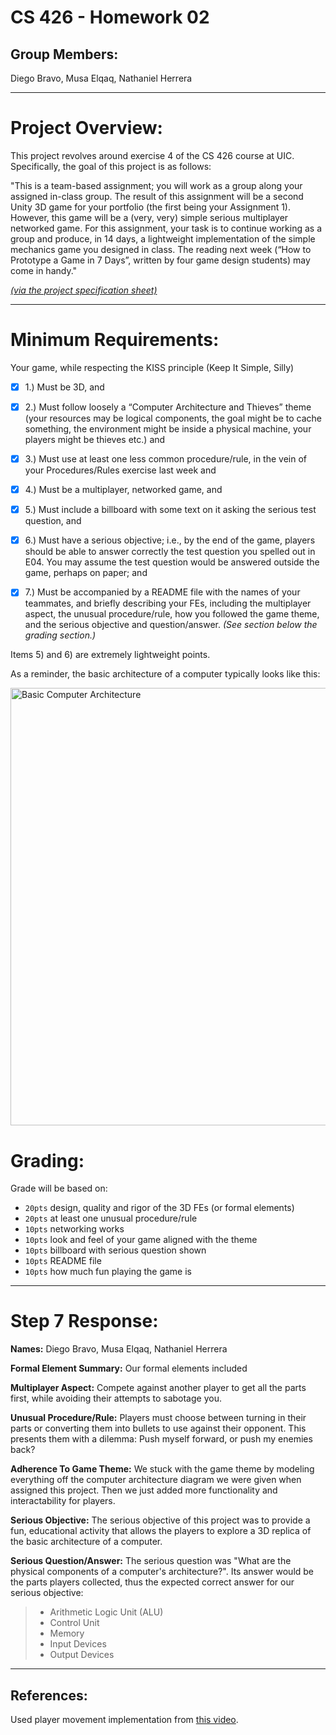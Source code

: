 # CS 426 - Homework 02

## Group Members:
Diego Bravo, Musa Elqaq, Nathaniel Herrera

----
# Project Overview:

This project revolves around exercise 4 of the CS 426 course at UIC.  Specifically, the goal of this project is as follows:

"This is a team-based assignment; you will work as a group along your assigned in-class group.  The result of this assignment will be a second Unity 3D game for your portfolio (the first being your Assignment 1). However, this game will be a (very, very) simple serious multiplayer networked game. For this assignment, your task is to continue working as a group and produce, in 14 days, a lightweight implementation of the simple mechanics game you designed in class. The reading next week (“How to Prototype a Game in 7 Days”, written by four game design students) may come in handy."

*[(via the project specification sheet)](https://docs.google.com/document/u/1/d/e/2PACX-1vRvnadYfHlk9rQSe9c8O7XEtAE2H5ivOPYtXa8XE8kKQnLCAeDaiRUcVDzPZUda2HLJSB-kuLp56zCx/pub)*

----

# Minimum Requirements:

Your game, while respecting the KISS principle (Keep It Simple, Silly)

- [x] 1.) Must be 3D, and

- [x] 2.) Must follow loosely a “Computer Architecture and Thieves” theme (your resources may be logical components, the goal might be to cache something, the environment might be inside a physical machine, your players might be thieves etc.) and

- [x] 3.) Must use at least one less common procedure/rule, in the vein of your Procedures/Rules exercise last week and

- [x] 4.) Must be a multiplayer, networked game, and

- [x] 5.) Must include a billboard with some text on it asking the serious test question, and

- [x] 6.) Must have a serious objective; i.e., by the end of the game, players should be able to answer correctly the test question you spelled out in E04. You may assume the test question would be answered outside the game, perhaps on paper; and

- [x] 7.) Must be accompanied by a README file with the names of your teammates, and briefly describing your FEs, including the multiplayer aspect, the unusual procedure/rule, how you followed the game theme, and the serious objective and question/answer. *(See section below the grading section.)*


Items 5) and 6) are extremely lightweight points.

As a reminder, the basic architecture of a computer typically looks like this:

<img width="700" alt="Basic Computer Architecture" src="https://github.com/user-attachments/assets/68fedc9b-958a-419b-861f-773030f9c342">

# Grading:

Grade will be based on:
- `20pts` design, quality and rigor of the 3D FEs (or formal elements)
- `20pts` at least one unusual procedure/rule
- `10pts` networking works
- `10pts` look and feel of your game aligned with the theme
- `10pts` billboard with serious question shown
- `10pts` README file
- `10pts` how much fun playing the game is

----

# Step 7 Response:
**Names:** Diego Bravo, Musa Elqaq, Nathaniel Herrera

**Formal Element Summary:**
Our formal elements included

**Multiplayer Aspect:**
Compete against another player to get all the parts first, while avoiding their attempts to sabotage you.

**Unusual Procedure/Rule:**
Players must choose between turning in their parts or converting them into bullets to use against their opponent.  This presents
them with a dilemma: Push myself forward, or push my enemies back?

**Adherence To Game Theme:**
We stuck with the game theme by modeling everything off the computer architecture diagram we were given when assigned this project.  Then we just added
more functionality and interactability for players.

**Serious Objective:**
The serious objective of this project was to provide a fun, educational activity that allows the players to
explore a 3D replica of the basic architecture of a computer.

**Serious Question/Answer:**
The serious question was "What are the physical components of a computer's architecture?".
Its answer would be the parts players collected, thus the expected correct answer for our serious objective: 
> - Arithmetic Logic Unit (ALU)
> - Control Unit
> - Memory
> - Input Devices
> - Output Devices

----

## References:
Used player movement implementation from [this video](https://www.youtube.com/watch?v=6FitlbrpjlQ).
